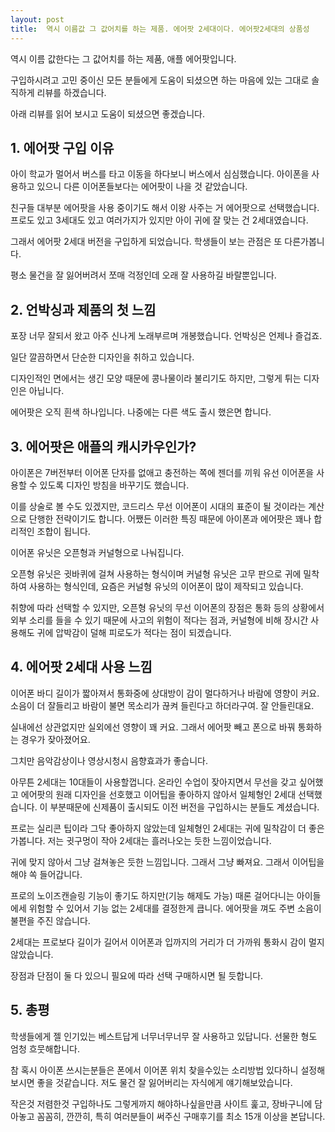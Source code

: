```yaml
---
layout: post
title:  역시 이름값 그 값어치를 하는 제품. 에어팟 2세대이다. 에어팟2세대의 상품성
---
```


역시 이름 값한다는 그 값어치를 하는 제품, 애플 에어팟입니다.

구입하시려고 고민 중이신 모든 분들에게 도움이 되셨으면 하는 마음에 있는 그대로 솔직하게 리뷰를 하겠습니다.

아래 리뷰를 읽어 보시고 도움이 되셨으면 좋겠습니다.


<h2>1. 에어팟 구입 이유</h2>
아이 학교가 멀어서 버스를 타고 이동을 하다보니 버스에서 심심했습니다. 아이폰을 사용하고 있으니 다른 이어폰들보다는 에어팟이 나을 것 같았습니다. 

친구들 대부분 에어팟을 사용 중이기도 해서 이왕 사주는 거 에어팟으로 선택했습니다.  프로도 있고 3세대도 있고 여러가지가 있지만 아이 귀에 잘 맞는 건 2세대였습니다. 

그래서 에어팟 2세대 버전을 구입하게 되었습니다. 학생들이 보는 관점은 또 다른가봅니다.

평소 물건을 잘 잃어버려서 쪼매 걱정인데 오래 잘 사용하길 바랄뿐입니다.



<h2>2. 언박싱과 제품의 첫 느낌</h2>
포장 너무 잘되서 왔고 아주 신나게 노래부르며 개봉했습니다. 언박싱은 언제나 즐겁죠.

일단 깔끔하면서 단순한 디자인을 취하고 있습니다.

디자인적인 면에서는 생긴 모양 때문에 콩나물이라 불리기도 하지만, 그렇게 튀는 디자인은 아닙니다.

에어팟은 오직 흰색 하나입니다. 나중에는 다른 색도 출시 했은면 합니다.



<h2>3. 에어팟은 애플의 캐시카우인가?</h2>
아이폰은 7버전부터 이어폰 단자를 없애고 충전하는 쪽에 젠더를 끼워 유선 이어폰을 사용할 수 있도록 디자인 방침을 바꾸기도 했습니다.

이를 상술로 볼 수도 있겠지만, 코드리스 무선 이어폰이 시대의 표준이 될 것이라는 계산으로 단행한 전략이기도 합니다.
어쨌든 이러한 특징 때문에 아이폰과 에어팟은 꽤나 합리적인 조합이 됩니다.

이어폰 유닛은 오픈형과 커널형으로 나눠집니다.

오픈형 유닛은 귓바퀴에 걸쳐 사용하는 형식이며 커널형 유닛은 고무 판으로 귀에 밀착하여 사용하는 형식인데, 요즘은 커널형 유닛의 이어폰이 많이 제작되고 있습니다.

취향에 따라 선택할 수 있지만, 오픈형 유닛의 무선 이어폰의 장점은 통화 등의 상황에서 외부 소리를 들을 수 있기 때문에 사고의 위험이 적다는 점과, 커널형에 비해 장시간 사용해도 귀에 압박감이 덜해 피로도가 적다는 점이 되겠습니다.



<h2>4. 에어팟 2세대 사용 느낌</h2>
이어폰 바디 길이가 짧아져서 통화중에 상대방이 감이 멀다하거나 바람에 영향이 커요. 소음이 더 잘들리고 바람이 불면 목소리가 끊켜 들린다고 하더라구여. 잘 안들린대요.

실내에선 상관없지만 실외에선 영향이 꽤 커요.
그래서 에어팟 빼고 폰으로 바꿔 통화하는 경우가 잦아졌어요.

그치만 음악감상이나 영상시청시 음향효과가 좋습니다.

아무튼 2세대는 10대들이 사용할껍니다. 온라인 수업이 잦아지면서 무선을 갖고 싶어했고 에어팟의 원래 디자인을 선호했고 이어팁을 좋아하지 않아서 일체형인 2세대 선택했습니다. 이 부분때문에 신제품이 출시되도 이전 버전을 구입하시는 분들도 계셨습니다.

프로는 실리콘 팁이라 그닥 좋아하지 않았는데 일체형인 2세대는 귀에 밀착감이 더 좋은가봅니다. 저는 귓구멍이 작아 2세대는 흘러나오는 듯한 느낌이었습니다. 

귀에 맞지 않아서 그냥 걸쳐놓은 듯한 느낌입니다. 그래서 그냥 빠져요. 그래서 이어팁을 해야 쏙 들어갑니다.

프로의 노이즈캔슬링 기능이 좋기도 하지만(기능 해제도 가능) 때론 걸어다니는 아이들에세 위험할 수 있어서 기능 없는 2세대를 결정한게 큽니다. 에어팟을 껴도 주변 소음이 불편을 주진 않습니다.

2세대는 프로보다 길이가 길어서 이어폰과 입까지의 거리가 더 가까워 통화시 감이 멀지 않았습니다.

장점과 단점이 둘 다 있으니 필요에 따라 선택 구매하시면 될 듯합니다.



<h2>5. 총평</h2>
학생들에게 젤 인기있는 베스트답게 너무너무너무 잘 사용하고 있답니다. 선물한 형도 엄청 흐뭇해합니다.

참 혹시 아이폰 쓰시는분들은 폰에서 이어폰 위치 찾을수있는 소리방법 있다하니 설정해보시면 좋을 것같습니다.
저도 물건 잘 잃어버리는 자식에게 얘기해보았습니다.

작은것 저렴한것 구입하나도 그렇게까지 해야하나싶을만큼 사이트 훑고, 장바구니에 담아놓고 꼼꼼히, 깐깐히, 특히 여러분들이 써주신 구매후기를 최소 15개 이상을 본답니다.